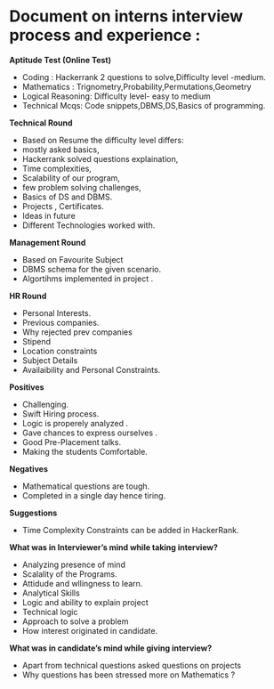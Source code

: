 


 # Document  on interns interview process and experience : # 

**Aptitude Test  (Online Test)**
- Coding : Hackerrank 2 questions to solve,Difficulty level -medium.
- Mathematics : Trignometry,Probability,Permutations,Geometry
- Logical Reasoning: Difficulty level- easy to medium
- Technical Mcqs: Code snippets,DBMS,DS,Basics of programming.
	
**Technical Round**
 - Based on Resume  the difficulty level differs: 
 - mostly asked basics, 
- Hackerrank solved  questions explaination,
 - Time complexities,
- Scalability of our program,
- few problem solving challenges,
- Basics of DS and DBMS.
- Projects , Certificates.
- Ideas in future
 - Different Technologies worked with.

**Management Round**
- Based on Favourite Subject
- DBMS schema for the given scenario.
 - Algortihms implemented  in project .	
	
**HR Round**
- Personal Interests.
- Previous companies.
- Why rejected prev companies
- Stipend
- Location constraints
- Subject Details 
- Availaibility and Personal Constraints. 
 	
**Positives**
- Challenging.
- Swift Hiring process.
- Logic is properely analyzed .
- Gave chances to express ourselves .
- Good Pre-Placement talks.
- Making the students Comfortable.
 
**Negatives**
- Mathematical questions are tough.
 - Completed in a single day hence tiring.

**Suggestions**
- Time Complexity Constraints can be added in HackerRank.
            
**What was in Interviewer’s mind while taking interview?**
  - Analyzing presence of mind 
  - Scalality of the Programs.
- Attidude and wllingness to learn.
- Analytical Skills 
 - Logic and ability to explain project 
 - Technical logic 
 - Approach to solve a problem
- How interest originated in candidate.

**What was in candidate’s mind while giving interview?**
- Apart from technical questions asked questions on projects
- Why questions has been stressed more on Mathematics ?



